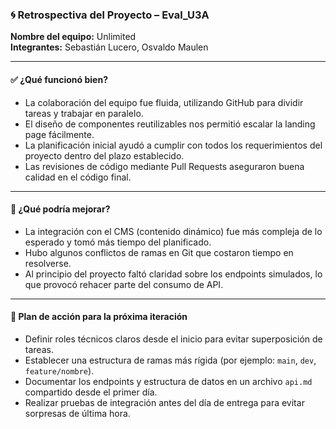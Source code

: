 
### 🌀 **Retrospectiva del Proyecto – Eval_U3A**

**Nombre del equipo:** Unlimited  
**Integrantes:** Sebastián Lucero, Osvaldo Maulen

---

#### ✅ ¿Qué funcionó bien?
- La colaboración del equipo fue fluida, utilizando GitHub para dividir tareas y trabajar en paralelo.
- El diseño de componentes reutilizables nos permitió escalar la landing page fácilmente.
- La planificación inicial ayudó a cumplir con todos los requerimientos del proyecto dentro del plazo establecido.
- Las revisiones de código mediante Pull Requests aseguraron buena calidad en el código final.

---

#### 🤔 ¿Qué podría mejorar?
- La integración con el CMS (contenido dinámico) fue más compleja de lo esperado y tomó más tiempo del planificado.
- Hubo algunos conflictos de ramas en Git que costaron tiempo en resolverse.
- Al principio del proyecto faltó claridad sobre los endpoints simulados, lo que provocó rehacer parte del consumo de API.

---

#### 🚀 Plan de acción para la próxima iteración
- Definir roles técnicos claros desde el inicio para evitar superposición de tareas.
- Establecer una estructura de ramas más rígida (por ejemplo: `main`, `dev`, `feature/nombre`).
- Documentar los endpoints y estructura de datos en un archivo `api.md` compartido desde el primer día.
- Realizar pruebas de integración antes del día de entrega para evitar sorpresas de última hora.
